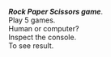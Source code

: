 **_Rock Paper Scissors game_**.\
Play 5 games.\
Human or computer?\
Inspect the console.\
To see result.
